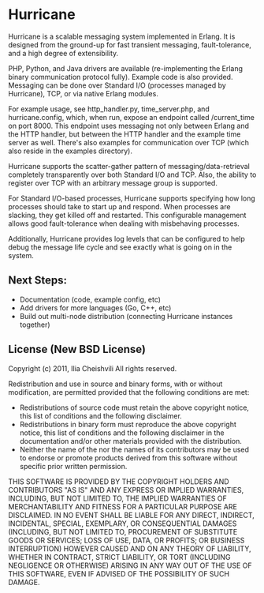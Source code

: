 Hurricane
=========

Hurricane is a scalable messaging system implemented in Erlang. It is
designed from the ground-up for fast transient messaging,
fault-tolerance, and a high degree of extensibility.

PHP, Python, and Java drivers are available (re-implementing the Erlang
binary communication protocol fully). Example code is also provided.
Messaging can be done over Standard I/O (processes managed by
Hurricane), TCP, or via native Erlang modules.

For example usage, see http_handler.py, time_server.php, and
hurricane.config, which, when run, expose an endpoint called
/current_time on port 8000.  This endpoint uses messaging not only
between Erlang and the HTTP handler, but between the HTTP handler
and the example time server as well.  There's also examples for
communication over TCP (which also reside in the examples directory).

Hurricane supports the scatter-gather pattern of
messaging/data-retrieval completely transparently over both Standard
I/O and TCP.  Also, the ability to register over TCP with an arbitrary
message group is supported.

For Standard I/O-based processes, Hurricane supports specifying how
long processes should take to start up and respond. When processes are
slacking, they get killed off and restarted. This configurable
management allows good fault-tolerance when dealing with misbehaving
processes.

Additionally, Hurricane provides log levels that can be configured to
help debug the message life cycle and see exactly what is going on in
the system.

Next Steps:
-----------

- Documentation (code, example config, etc)
- Add drivers for more languages (Go, C++, etc)
- Build out multi-node distribution (connecting Hurricane instances
  together)

License (New BSD License)
-------------------------

Copyright (c) 2011, Ilia Cheishvili
All rights reserved.

Redistribution and use in source and binary forms, with or without
modification, are permitted provided that the following conditions are met:

- Redistributions of source code must retain the above copyright
  notice, this list of conditions and the following disclaimer.
- Redistributions in binary form must reproduce the above copyright
  notice, this list of conditions and the following disclaimer in the
  documentation and/or other materials provided with the distribution.
- Neither the name of the <organization> nor the
  names of its contributors may be used to endorse or promote products
  derived from this software without specific prior written permission.

THIS SOFTWARE IS PROVIDED BY THE COPYRIGHT HOLDERS AND CONTRIBUTORS "AS IS" AND
ANY EXPRESS OR IMPLIED WARRANTIES, INCLUDING, BUT NOT LIMITED TO, THE IMPLIED
WARRANTIES OF MERCHANTABILITY AND FITNESS FOR A PARTICULAR PURPOSE ARE
DISCLAIMED. IN NO EVENT SHALL <COPYRIGHT HOLDER> BE LIABLE FOR ANY
DIRECT, INDIRECT, INCIDENTAL, SPECIAL, EXEMPLARY, OR CONSEQUENTIAL DAMAGES
(INCLUDING, BUT NOT LIMITED TO, PROCUREMENT OF SUBSTITUTE GOODS OR SERVICES;
LOSS OF USE, DATA, OR PROFITS; OR BUSINESS INTERRUPTION) HOWEVER CAUSED AND
ON ANY THEORY OF LIABILITY, WHETHER IN CONTRACT, STRICT LIABILITY, OR TORT
(INCLUDING NEGLIGENCE OR OTHERWISE) ARISING IN ANY WAY OUT OF THE USE OF THIS
SOFTWARE, EVEN IF ADVISED OF THE POSSIBILITY OF SUCH DAMAGE.
